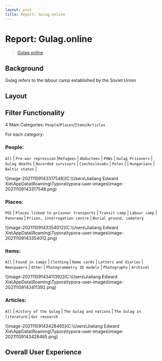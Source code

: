 ```yaml
---
layout: post
title: Report: Gulag.online
---
```


# Report: Gulag.online

> [Gulag.online](gulag.online)

## Background

Gulag refers to the labour camp established by the Soviet Union

## Layout

## Filter Functionality

4 Main Categories: `People`/`Places`/`Items`/`Articles`

For each category:

### People:

`All` | `Pre-war repression` |`Refugees`  | `Abductees` | `POWs` | `Gulag Prisoners` | `Gulag deaths` | `Recorded survivors` | `Czechoslovaks` | `Poles` |  | `Hungarians` | `Baltic states` |

![image-20211109143317548](C:\Users\Jialiang Edward Xie\AppData\Roaming\Typora\typora-user-images\image-20211109143317548.png)

### Places:
`POI` | `Places linked to prisoner transports` | `Transit camp` | `Labour camp` | `Panorama` | `Prison, interrogation centre` | `Burial ground, cemetery`

![image-20211109143354012](C:\Users\Jialiang Edward Xie\AppData\Roaming\Typora\typora-user-images\image-20211109143354012.png)

### Items:

`All` | `Found in camps` | `Clothing` | `Name cards` | `Letters and diaries` | `Newspapers` | `Other`  | `Photogrammetry 3D models` |  `Photographs` | `Archival` 

![image-20211109143411392](C:\Users\Jialiang Edward Xie\AppData\Roaming\Typora\typora-user-images\image-20211109143411392.png)

### Articles:

`All` | `History of the Gulag` | `The Gulag and nations` | `The Gulag in literature` | `Our research`  

![image-20211109143428465](C:\Users\Jialiang Edward Xie\AppData\Roaming\Typora\typora-user-images\image-20211109143428465.png)

## Overall User Experience

